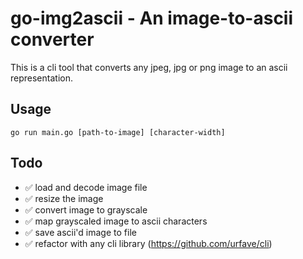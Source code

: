 # go-img2ascii - An image-to-ascii converter
This is a cli tool that converts any jpeg, jpg or png image to an ascii representation.

## Usage
```go run main.go [path-to-image] [character-width]```

## Todo
- ✅ load and decode image file
- ✅ resize the image
- ✅ convert image to grayscale
- ✅ map grayscaled image to ascii characters
- ✅ save ascii'd image to file
- ✅ refactor with any cli library (https://github.com/urfave/cli)